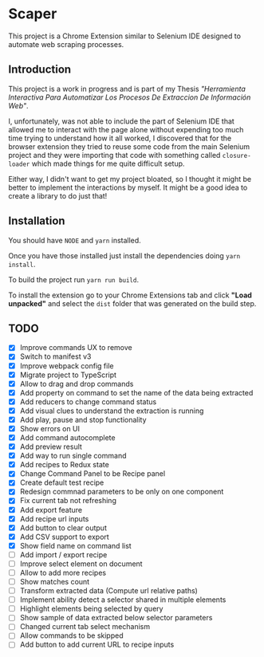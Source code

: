 # Scaper

This project is a Chrome Extension similar to Selenium IDE designed to automate web scraping processes.

## Introduction

This project is a work in progress and is part of my Thesis _"Herramienta Interactiva Para Automatizar Los Procesos De Extraccion De Información Web"_.

I, unfortunately, was not able to include the part of Selenium IDE that allowed me to interact with the page alone without expending too much time trying to understand how it all worked, I discovered that for the browser extension they tried to reuse some code from the main Selenium project and they were importing that code with something called `closure-loader` which made things for me quite difficult setup.

Either way, I didn't want to get my project bloated, so I thought it might be better to implement the interactions by myself. It might be a good idea to create a library to do just that!

## Installation

You should have `NODE` and `yarn` installed.

Once you have those installed just install the dependencies doing `yarn install`.

To build the project run `yarn run build`.

To install the extension go to your Chrome Extensions tab and click __"Load unpacked"__ and select the `dist` folder that was generated on the build step.

## TODO

- [x] Improve commands UX to remove
- [x] Switch to manifest v3
- [x] Improve webpack config file
- [x] Migrate project to TypeScript
- [x] Allow to drag and drop commands
- [x] Add property on command to set the name of the data being extracted
- [x] Add reducers to change command status
- [x] Add visual clues to understand the extraction is running
- [x] Add play, pause and stop functionality
- [x] Show errors on UI
- [x] Add command autocomplete
- [x] Add preview result
- [x] Add way to run single command
- [x] Add recipes to Redux state
- [x] Change Command Panel to be Recipe panel
- [x] Create default test recipe
- [x] Redesign commnad parameters to be only on one component
- [x] Fix current tab not refreshing
- [x] Add export feature
- [x] Add recipe url inputs
- [x] Add button to clear output
- [x] Add CSV support to export
- [x] Show field name on command list
- [ ] Add import / export recipe
- [ ] Improve select element on document
- [ ] Allow to add more recipes
- [ ] Show matches count
- [ ] Transform extracted data (Compute url relative paths)
- [ ] Implement ability detect a selector shared in multiple elements
- [ ] Highlight elements being selected by query
- [ ] Show sample of data extracted below selector parameters
- [ ] Changed current tab select mechanism
- [ ] Allow commands to be skipped
- [ ] Add button to add current URL to recipe inputs
